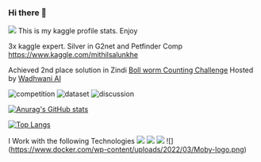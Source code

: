 ### Hi there 👋
![](https://komarev.com/ghpvc/?username=king398)
This is my kaggle profile stats. Enjoy 

3x kaggle expert. Silver in G2net and Petfinder Comp  https://www.kaggle.com/mithilsalunkhe

Achieved 2nd place solution in  Zindi [Boll worm Counting Challenge](https://zindi.africa/competitions/wadhwani-ai-bollworm-counting-challenge) Hosted by [Wadhwani AI](https://www.wadhwaniai.org/)


![competition](https://road-to-kaggle-grandmaster.vercel.app/api/badges/mithilsalunkhe/competition)
![dataset](https://road-to-kaggle-grandmaster.vercel.app/api/badges/mithilsalunkhe/dataset)
![discussion](https://road-to-kaggle-grandmaster.vercel.app/api/badges/mithilsalunkhe/discussion)




[![Anurag's GitHub stats](https://github-readme-stats.vercel.app/api?username=king398)](https://github.com/king398/github-readme-stats)






[![Top Langs](https://github-readme-stats.vercel.app/api/top-langs/?username=king398)](https://github.com/anuraghazra/github-readme-stats)








<!--
**king398/king398** is a ✨ _special_ ✨ repository because its `README.md` (this file) appears on your GitHub profile.

Here are some ideas to get you started:

- 🔭 I’m currently working on ...
- 🌱 I’m currently learning ...
- 👯 I’m looking to collaborate on ...
- 🤔 I’m looking for help with ...
- 💬 Ask me about ...
- 📫 How to reach me: ...
- 😄 Pronouns: ...
- ⚡ Fun fact: ...
-->
I Work with the following Technologies 
![](https://camo.githubusercontent.com/c895dcc921b7591d8133f091d69bce4de301c6834af8a201d6a25237c80524cf/68747470733a2f2f7777772e766563746f726c6f676f2e7a6f6e652f6c6f676f732f7079746f7263682f7079746f7263682d69636f6e2e737667)
![](https://camo.githubusercontent.com/cb0738ef62409d4383697dba6b233e061ba1c9fad57e286c9232b7be97feb539/68747470733a2f2f7777772e766563746f726c6f676f2e7a6f6e652f6c6f676f732f6c696e75782f6c696e75782d69636f6e2e737667)
![](https://camo.githubusercontent.com/e9306bcaa5457a3bb58aa38c9f2fb71e856479bd7a3726204ca07412e45f667f/68747470733a2f2f7777772e766563746f726c6f676f2e7a6f6e652f6c6f676f732f707974686f6e2f707974686f6e2d69636f6e2e737667)
![]
(https://www.docker.com/wp-content/uploads/2022/03/Moby-logo.png)

